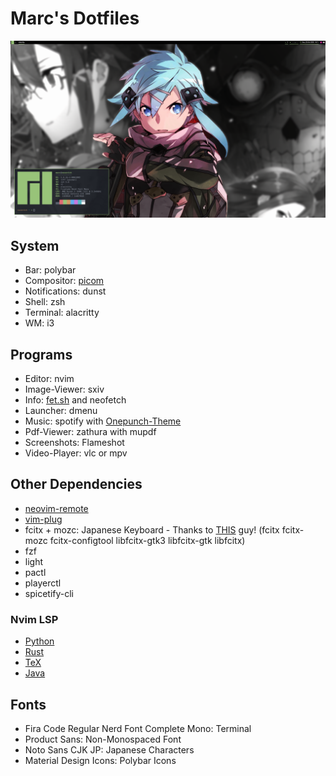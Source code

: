 # Marc's Dotfiles

![PC](screenshots/pc.png)

## System

+ Bar: polybar
+ Compositor: [picom](https://github.com/ibhagwan/picom)
+ Notifications: dunst
+ Shell: zsh
+ Terminal: alacritty
+ WM: i3

## Programs
+ Editor: nvim
+ Image-Viewer: sxiv
+ Info: [fet.sh](https://github.com/6gk/fet.sh) and neofetch
+ Launcher: dmenu
+ Music: spotify with [Onepunch-Theme](https://github.com/morpheusthewhite/spicetify-themes/tree/master/Onepunch)
+ Pdf-Viewer: zathura with mupdf
+ Screenshots: Flameshot
+ Video-Player: vlc or mpv

## Other Dependencies

+ [neovim-remote](https://github.com/mhinz/neovim-remote)
+ [vim-plug](https://github.com/junegunn/vim-plug)
+ fcitx + mozc: Japanese Keyboard - Thanks to [THIS](https://www.youtube.com/watch?v=ptbFWnowvLo) guy! (fcitx fcitx-mozc fcitx-configtool libfcitx-gtk3 libfcitx-gtk libfcitx)
+ fzf
+ light
+ pactl
+ playerctl
+ spicetify-cli

### Nvim LSP

+ [Python](https://github.com/palantir/python-language-server)
+ [Rust](https://github.com/rust-analyzer/rust-analyzer)
+ [TeX](https://github.com/latex-lsp/texlab)
+ [Java](https://github.com/neovim/nvim-lspconfig#jdtls)

## Fonts
+ Fira Code Regular Nerd Font Complete Mono: Terminal
+ Product Sans: Non-Monospaced Font
+ Noto Sans CJK JP: Japanese Characters
+ Material Design Icons: Polybar Icons
